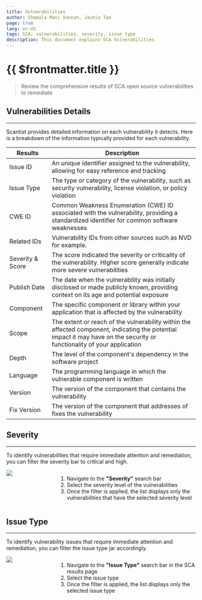 ```yaml
---
title: Vulnerabilities
author: Shamala Mani Vannan, Jackie Tan
page: true
lang: en-US
tags: SCA, vulnerabilities, severity, issue type
description: This document explains SCA Vulnerabilities
---
```


<ClientOnly>

# {{ $frontmatter.title }}

> Review the comprehensive results of SCA open source vulnerabilities to remediate

## Vulnerabilities Details

<hr class="thick" />

Scantist provides detailed information on each vulnerability it detects. Here is a breakdown of the information typically provided for each vulnerability.

<table>
    <thead>
        <th>Results</th>
        <th>Description</th>
    </thead>
    <tbody>
        <tr>
            <td>Issue ID</td>
            <td>An unique identifier assigned to the vulnerability, allowing for easy reference and tracking</td>
        </tr>
        <tr>
            <td>Issue Type</td>
            <td>The type or category of the vulnerability, such as security vulnerability, license violation, or policy violation</td>
        </tr>
        <tr>
            <td>CWE ID</td>
            <td>Common Weakness Enumeration (CWE) ID associated with the vulnerability, providing a standardized identifier for common software weaknesses</td>
        </tr>
        <tr>
            <td>Related IDs</td>
            <td>Vulnerability IDs from other sources such as NVD for example.</td>
        </tr>
        <tr>
            <td>Severity & Score</td>
            <td>The score indicated the severity or criticality of the vulnerability. HIgher score generally indicate more severe vulnerabilities</td>
        </tr>
        <tr>
            <td>Publish Date</td>
            <td>The date when the vulnerability was initially disclosed or made publicly known, providing context on its age and potential exposure</td>
        </tr>
        <tr>
            <td>Component</td>
            <td>The specific component or library within your application that is affected by the vulnerability</td>
        </tr>
        <tr>
            <td>Scope</td>
            <td>The extent or reach of the vulnerability within the affected component, indicating the potential impact it may have on the security or functionality of your application</td>
        </tr>
        <tr>
            <td>Depth</td>
            <td>The level of the component's dependency in the software project</td>
        </tr>
        <tr>
            <td>Language</td>
            <td>The programming language in which the vulnerable component is written</td>
        </tr>
        <tr>
            <td>Version</td>
            <td>The version of the component that contains the vulnerability</td>
        </tr>
        <tr>
            <td>Fix Version</td>
            <td>The version of the component that addresses of fixes the vulnerability</td>
        </tr>
    </tbody>
</table>

## Severity

<hr class="thick" />

To identify vulnerabilities that require immediate attention and remediation, you can filter the severity bar to critical and high.

<div style="display: flex;">
    <div style="flex: 1;">
        <img src="/images/SCA/Vulnerabilities/Vulnerabilities-1.png" />
    </div>
    <div style="flex: 3;margin-left: 15px;">
        <ol>
            <li>Navigate to the <b>"Severity"</b> search bar</li>
            <li>Select the severity level of the vulnerabilities</li>
            <li>Once the filter is applied, the list displays only the vulnerabilities that have the selected severity level</li>
        </ol>
    </div>
</div>

<!-- :::tip
Learn more about <a href="./Vulnerabilities/Vulnerability-Severity-Level-&-Issue-Types">vulnerability severity levels</a>
::: -->

## Issue Type

<hr class="thick" />

To identify vulnerability issues that require immediate attention and remediation, you can filter the issue type jar accordingly.

<div style="display: flex;">
    <div style="flex: 1;">
        <img src="/images/SCA/Vulnerabilities/warning.png" />
    </div>
    <div style="flex: 3;margin-left: 15px;">
        <ol>
            <li>Navigate to the <b>"Issue Type"</b> search bar in the SCA results page</li>
            <li>Select the issue type</li>
            <li>Once the filter is applied, the list displays only the selected issue type</li>
        </ol>
    </div>
</div>

</ClientOnly>
